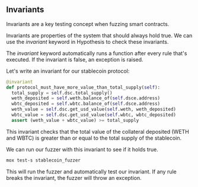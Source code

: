 ## Invariants

Invariants are a key testing concept when fuzzing smart contracts. 

Invariants are properties of the system that should always hold true.  We can use the *invariant* keyword in Hypothesis to check these invariants. 

The *invariant* keyword automatically runs a function after every rule that's executed.  If the invariant is false, an exception is raised.

Let's write an invariant for our stablecoin protocol:

```python
@invariant
def protocol_must_have_more_value_than_total_supply(self):
  total_supply = self.dsc.total_supply()
  weth_deposited = self.weth.balance_of(self.dsce.address)
  wbtc_deposited = self.wbtc.balance_of(self.dsce.address)
  weth_value = self.dsc.get_usd_value(self.weth, weth_deposited)
  wbtc_value = self.dsc.get_usd_value(self.wbtc, wbtc_deposited)
  assert (weth_value + wbtc_value) >= total_supply
```

This invariant checks that the total value of the collateral deposited (WETH and WBTC) is greater than or equal to the total supply of the stablecoin.

We can run our fuzzer with this invariant to see if it holds true. 

```bash
mox test-s stablecoin_fuzzer
```

This will run the fuzzer and automatically test our invariant.  If any rule breaks the invariant, the fuzzer will throw an exception.
